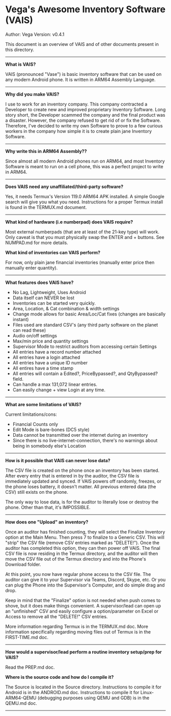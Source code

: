 # Vega's Awesome Inventory Software (VAIS)

Author: Vega
Version: v0.4.1

This document is an overview of VAIS and of other documents present in this directory.

---

**What is VAIS?**

VAIS (pronounced "Vase") is basic inventory software that can be used on any modern Android phone. It is written in ARM64 Assembly Language.

---

**Why did you make VAIS?**

I use to work for an inventory company. This company contracted a Developer to create new and improved proprietary Inventory Software. Long story short, the Developer scammed the company and the final product was a disaster. However, the company refused to get rid of or fix the Software. Therefore, I've decided to write my own Software to prove to a few curious workers in the company how simple it is to create plain jane Inventory Software.

---

**Why write this in ARM64 Assembly??**

Since almost all modern Android phones run on ARM64, and most Inventory Software is meant to run on a cell phone, this was a perfect project to write in ARM64.

---

**Does VAIS need any unaffiliated/third-party software?**

Yes, it needs Termux's Version 119.0 ARM64 APK installed. A simple Google search will give you what you need. Instructions for a proper Termux install is found in the TERMUX.md document.

---

**What kind of hardware (i.e numberpad) does VAIS require?**

Most external numberpads (that are at least of the 21-key type) will work. Only caveat is that you must physically swap the ENTER and + buttons. See NUMPAD.md for more details.

**What kind of inventories can VAIS perform?**

For now, only plain jane financial inventories (manually enter price then manually enter quantity).

---

**What features does VAIS have?**

* No Lag, Lightweight, Uses Android
* Data itself can NEVER be lost
* Inventories can be started very quickly.
* Area, Location, & Cat combination & width settings
* Change mode allows for basic Area/Loc/Cat fixes (changes are basically instant)
* Files used are standard CSV's (any third party software on the planet can read these)
* Audio on/off settings
* Max/min price and quantity settings
* Supervisor Mode to restrict auditors from accessing certain Settings
* All entries have a record number attached
* All entries have a login attached
* All entries have a unique ID number
* All entires have a time stamp
* All entries will contain a Edited?, PriceBypassed?, and QtyBypassed? field.
* Can handle a max 131,072 linear entries.
* Can easily change + view Login at any time.

---

**What are some limitations of VAIS?**

Current limitations/cons:
* Financial Counts only
* Edit Mode is bare-bones (DC5 style)
* Data cannot be transmitted over the internet during an inventory
* Since there is no live-internet-connection, there's no warnings about being in somebody else's Location

---

**How is it possible that VAIS can never lose data?**

The CSV file is created on the phone once an inventory has been started. After every entry that is entered in by the auditor, the CSV file is immediately updated and synced. If VAIS powers off randomly, freezes, or the phone loses battery, it doesn't matter. All previous entered data (the CSV) still exists on the phone.

The only way to lose data, is for the auditor to literally lose or destroy the phone. Other than that, it's IMPOSSIBLE.

---

**How does one "Upload" an inventory?**

Once an auditor has finished counting, they will select the Finalize Inventory option at the Main Menu. Then press 7 to finalize to a Generic CSV. This will "strip" the CSV file (remove CSV entries marked as "DELETE!"). Once the auditor has completed this option, they can then power off VAIS. The final CSV file is now residing in the Termux directory, and the auditor will then move the CSV file out of the Termux directory and into the Phone's Download folder.

At this point, you now have regular phone access to the CSV file. The auditor can give it to your Supervisor via Teams, Discord, Skype, etc. Or you can plug the Phone into the Supervisor's Computer, and do simple drag and drop.

Keep in mind that the "Finalize" option is not needed when push comes to shove, but it does make things convenient. A supervisor/lead can open up an "unfinished" CSV and easily configure a option/parameter on Excel or Access to remove all the "DELETE!" CSV entries.

More information regarding Termux is in the TERMUX.md doc. More information specifically regarding moving files out of Termux is in the FIRST-TIME.md doc.

---

**How would a supervisor/lead perform a routine inventory setup/prep for VAIS?**

Read the PREP.md doc.

**Where is the source code and how do I compile it?**

The Source is located in the Source directory. Instructions to compile it for Android is in the ANDROID.md doc. Instructions to compile it for Linux-ARM64-QEMU (debugging purposes using QEMU and GDB) is in the QEMU.md doc.

---
